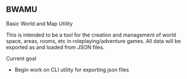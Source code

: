BWAMU
-----

Basic World and Map Utility

This is intended to be a tool for the creation and management of world space, areas, rooms, etc in roleplaying/adventure games.  All data will be exported as and loaded from JSON files.

Current goal
- Begin work on CLI utility for exporting json files
